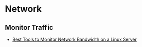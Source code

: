 # Network

## Monitor Traffic
* [Best Tools to Monitor Network Bandwidth on a Linux Server](https://phoenixnap.com/kb/linux-network-bandwidth-monitor-traffic)
